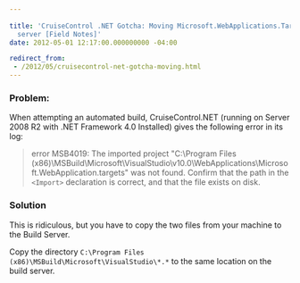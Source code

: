 ```yaml
---
 
title: 'CruiseControl .NET Gotcha: Moving Microsoft.WebApplications.Targets to the
  server [Field Notes]'
date: 2012-05-01 12:17:00.000000000 -04:00

redirect_from: 
 - /2012/05/cruisecontrol-net-gotcha-moving.html
---
```

### Problem:

When attempting an automated build, CruiseControl.NET (running on Server 2008 R2 with .NET Framework 4.0 Installed) gives the following error in its log:

>error MSB4019: The imported project "C:\Program Files (x86)\MSBuild\Microsoft\VisualStudio\v10.0\WebApplications\Microsoft.WebApplication.targets" was not found. Confirm that the path in the `<Import>` declaration is correct, and that the file exists on disk.

### Solution

This is ridiculous, but you have to copy the two files from your machine to the Build Server.

Copy the directory `C:\Program Files (x86)\MSBuild\Microsoft\VisualStudio\*.*` to the same location on the build server.
